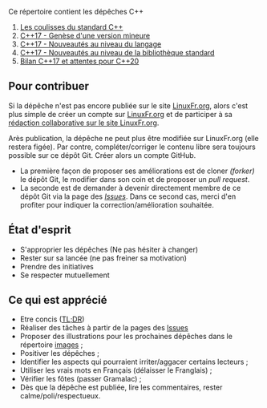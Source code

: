 Ce répertoire contient les dépêches C++

1. [Les coulisses du standard C++](2016_n1_Coulisses-du-standard.md)
2. [C++17 - Genèse d'une version mineure](2016_n2_Cpp17_Genese-d-une-version-mineure.md)
3. [C++17 - Nouveautés au niveau du langage](2016_n3_Cpp17_Nouveautes-du-langage.md)
4. [C++17 - Nouveautés au niveau de la bibliothèque standard](2016_n4_Cpp17_Nouveautes-de-la-bibliotheque.md)
5. [Bilan C++17 et attentes pour C++20](2016_n5_Bilan-Cpp17-et-attentes-Cpp20.md)

Pour contribuer
---------------

Si la dépêche n'est pas encore publiée sur le site [LinuxFr.org](https://linuxfr.org/news),
alors c'est plus simple de créer un compte sur [LinuxFr.org](https://linuxfr.org/compte/inscription)
et de participer à sa [rédaction collaborative sur le site LinuxFr.org](https://linuxfr.org/redaction).

Arès publication, la dépêche ne peut plus être modifiée sur LinuxFr.org (elle restera figée).
Par contre, compléter/corriger le contenu libre sera toujours possible sur ce dépôt Git.
Créer alors un compte GitHub.
    
* La première façon de proposer ses améliorations est de cloner _(forker)_ le dépôt Git,
  le modifier dans son coin et de proposer un *pull request*.
* La seconde est de demander à devenir directement membre de ce dépôt Git
  via la page des [*Issues*](https://github.com/cpp-frug/materials/issues).
  Dans ce second cas, merci d'en profiter pour indiquer la correction/amélioration souhaitée.

État d'esprit
-------------
    
* S'approprier les dépêches (Ne pas hésiter à changer)
* Rester sur sa lancée (ne pas freiner sa motivation)
* Prendre des initiatives
* Se respecter mutuellement

Ce qui est apprécié
-------------------

* Etre concis ([TL;DR](https://fr.wiktionary.org/wiki/tl;dr))
* Réaliser des tâches à partir de la pages des [Issues](https://github.com/cpp-frug/materials/issues)
* Proposer des illustrations pour les prochaines dépêches dans le répertoire [images](https://github.com/cpp-frug/materials/tree/gh-pages/images) ;
* Positiver les dépêches ;
* Identifier les aspects qui pourraient irriter/aggacer certains lecteurs ;
* Utiliser les vrais mots en Français (délaisser le Franglais) ;
* Vérifier les fôtes (passer Gramalac) ;
* Dès que la dépêche est publiée, lire les commentaires, rester calme/poli/respectueux.
